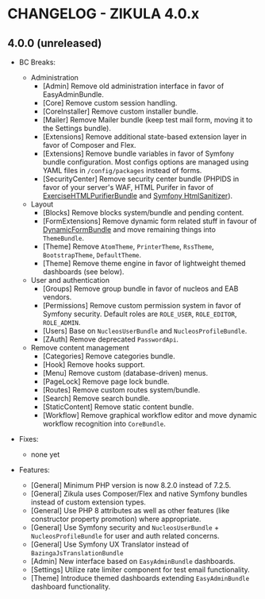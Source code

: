 # CHANGELOG - ZIKULA 4.0.x

## 4.0.0 (unreleased)

- BC Breaks:
  - Administration
    - [Admin] Remove old administration interface in favor of EasyAdminBundle.
    - [Core] Remove custom session handling.
    - [CoreInstaller] Remove custom installer bundle.
    - [Mailer] Remove Mailer bundle (keep test mail form, moving it to the Settings bundle).
    - [Extensions] Remove additional state-based extension layer in favor of Composer and Flex.
    - [Extensions] Remove bundle variables in favor of Symfony bundle configuration. Most configs options are managed using YAML files in `/config/packages` instead of forms.
    - [SecurityCenter] Remove security center bundle (PHPIDS in favor of your server's WAF, HTML Purifer in favor of [ExerciseHTMLPurifierBundle](https://github.com/Exercise/HTMLPurifierBundle) and [Symfony HtmlSanitizer](https://symfony.com/blog/new-in-symfony-6-1-htmlsanitizer-component)).
  - Layout
    - [Blocks] Remove blocks system/bundle and pending content.
    - [FormExtensions] Remove dynamic form related stuff in favour of [DynamicFormBundle](https://github.com/zikula/DynamicFormBundle) and move remaining things into `ThemeBundle`.
    - [Theme] Remove `AtomTheme`, `PrinterTheme`, `RssTheme`, `BootstrapTheme`, `DefaultTheme`.
    - [Theme] Remove theme engine in favor of lightweight themed dashboards (see below).
  - User and authentication
    - [Groups] Remove group bundle in favor of nucleos and EAB vendors.
    - [Permissions] Remove custom permission system in favor of Symfony security. Default roles are `ROLE_USER`, `ROLE_EDITOR`, `ROLE_ADMIN`.
    - [Users] Base on `NucleosUserBundle` and `NucleosProfileBundle`.
    - [ZAuth] Remove deprecated `PasswordApi`.
  - Remove content management
    - [Categories] Remove categories bundle.
    - [Hook] Remove hooks support.
    - [Menu] Remove custom (database-driven) menus.
    - [PageLock] Remove page lock bundle.
    - [Routes] Remove custom routes system/bundle.
    - [Search] Remove search bundle.
    - [StaticContent] Remove static content bundle.
    - [Workflow] Remove graphical workflow editor and move dynamic workflow recognition into `CoreBundle`.

- Fixes:
  - none yet

- Features:
  - [General] Minimum PHP version is now 8.2.0 instead of 7.2.5.
  - [General] Zikula uses Composer/Flex and native Symfony bundles instead of custom extension types.
  - [General] Use PHP 8 attributes as well as other features (like constructor property promotion) where appropriate.
  - [General] Use Symfony security and `NucleosUserBundle` + `NucleosProfileBundle` for user and auth related concerns.
  - [General] Use Symfony UX Translator instead of `BazingaJsTranslationBundle`
  - [Admin] New interface based on `EasyAdminBundle` dashboards.
  - [Settings] Utilize rate limiter component for test email functionality.
  - [Theme] Introduce themed dashboards extending `EasyAdminBundle` dashboard functionality.
